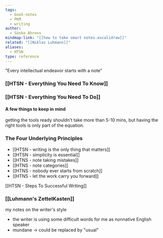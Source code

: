 ```yaml
---
tags:
  - book-notes
  - PKM
  - writing
author:
  - Sönke Ahrens
mindmap-link: "[[how to take smart notes.excalidraw]]"
related: "[[Niklas Luhmann]]"
aliases:
  - HTSN
type: reference
---
```

"Every intellectual endeavor starts with a note"

### [[HTSN - Everything You Need To Know]]

### [[HTSN - Everything You Need To Do]]

#### A few things to keep in mind
getting the tools ready shouldn't take more than 5-10 mins, but having the right tools is only part of the equation.
### The Four Underlying Principles 

- [[HTSN - writing is the only thing that matters]]
- [[HTSN - simplicity is essential]]
- [[HTNS - note taking mistakes]]
- [[HTNS - note categories]]
- [[HTNS - nobody ever starts from scratch]]
- [[HTNS - let the work carry you forward]]

[[HTSN - Steps To Successful Writing]]
### [[Luhmann's ZettelKasten]]


my notes on the writer's style

- the writer is using some difficult words for me as nonnative English speaker
- mundane -> could be replaced by "usual"